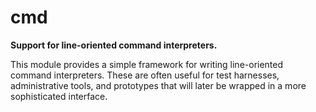 # cmd
**Support for line-oriented command interpreters.**

This module provides a simple framework for writing line-oriented command interpreters. These are often useful for test harnesses, administrative tools, and prototypes that will later be wrapped in a more sophisticated interface.